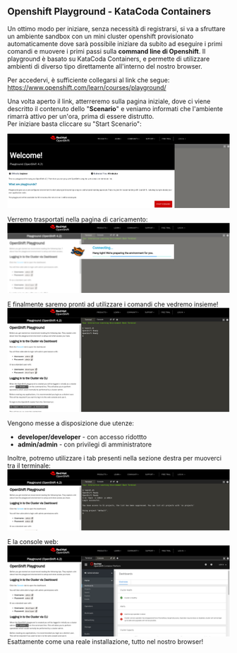 ## Openshift Playground - KataCoda Containers

Un ottimo modo per iniziare, senza necessità di registrarsi, si va a sfruttare un ambiente sandbox con un mini cluster openshift provisionato automaticamente dove sarà possibile iniziare da subito ad eseguire i primi comandi e muovere i primi passi sulla **command line di Openshift**.
Il playground è basato su KataCoda Containers, e permette di utilizzare ambienti di diverso tipo direttamente all'interno del nostro browser.

Per accedervi, è sufficiente collegarsi al link che segue:
https://www.openshift.com/learn/courses/playground/

Una volta aperto il link, atterreremo sulla pagina iniziale, dove ci viene descritto il contenuto dello "**Scenario**" e veniamo informati che l'ambiente rimarrà attivo per un'ora, prima di essere distrutto.  
Per iniziare basta cliccare su "Start Scenario":

![](images/katacoda-scenario.png)

Verremo trasportati nella pagina di caricamento:
![](images/katacoda-loading.png)

E finalmente saremo pronti ad utilizzare i comandi che vedremo insieme!
![](images/katacoda-ready.png)

Vengono messe a disposizione due utenze:
- **developer/developer** - con accesso ridottto
- **admin/admin** - con privilegi di amministratore

Inoltre, potremo utilizzare i tab presenti nella sezione destra per muoverci tra il terminale:
![](images/katacoda-terminal.png)

E la console web:
![](images/katacoda-console.png)
Esattamente come una reale installazione, tutto nel nostro browser!

